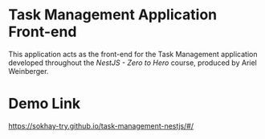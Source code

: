 # Task Management Application Front-end

This application acts as the front-end for the Task Management application developed throughout the *NestJS - Zero to Hero* course, produced by Ariel Weinberger.

# Demo Link
https://sokhay-try.github.io/task-management-nestjs/#/

